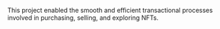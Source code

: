 This project enabled the smooth and efficient transactional processes involved in purchasing, selling, and exploring NFTs.    
